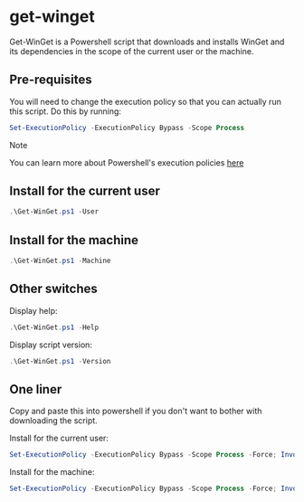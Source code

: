 # get-winget

Get-WinGet is a Powershell script that downloads and installs WinGet and its dependencies in the scope of the current user or the machine.

## Pre-requisites
You will need to change the execution policy so that you can actually run this script. Do this by running:
```powershell
Set-ExecutionPolicy -ExecutionPolicy Bypass -Scope Process
```

> [!NOTE]
> You can learn more about Powershell's execution policies [here](https://learn.microsoft.com/en-us/powershell/module/microsoft.powershell.core/about/about_execution_policies)

## Install for the current user
```powershell
.\Get-WinGet.ps1 -User
```

## Install for the machine
```powershell
.\Get-WinGet.ps1 -Machine
```

## Other switches
Display help:
```powershell
.\Get-WinGet.ps1 -Help
```

Display script version:
```powershell
.\Get-WinGet.ps1 -Version
```

## One liner
Copy and paste this into powershell if you don't want to bother with downloading the script.

Install for the current user:
```powershell
Set-ExecutionPolicy -ExecutionPolicy Bypass -Scope Process -Force; Invoke-WebRequest -Uri https://raw.githubusercontent.com/776d/get-winget/main/Get-WinGet.ps1 -OutFile ${env:TEMP}\Get-WinGet.ps1; try { & "${env:TEMP}\Get-WinGet.ps1" -User } catch { "Get-WinGet failed." } finally { Get-ChildItem -Path $env:TEMP -Include @("Get-WinGet.ps1","get-winget") -Recurse | Remove-Item -Force }
```

Install for the machine:
```powershell
Set-ExecutionPolicy -ExecutionPolicy Bypass -Scope Process -Force; Invoke-WebRequest -Uri https://raw.githubusercontent.com/776d/get-winget/main/Get-WinGet.ps1 -OutFile ${env:TEMP}\Get-WinGet.ps1; try { & "${env:TEMP}\Get-WinGet.ps1" -Machine } catch { "Get-WinGet failed." } finally { Get-ChildItem -Path $env:TEMP -Include @("Get-WinGet.ps1","get-winget") -Recurse | Remove-Item -Force }
```